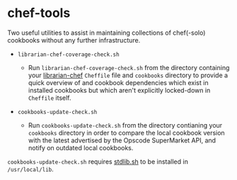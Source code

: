 # chef-tools

Two useful utilities to assist in maintaining collections of chef(-solo)
cookbooks without any further infrastructure.

* `librarian-chef-coverage-check.sh`
    * Run `librarian-chef-coverage-check.sh` from the directory containing your
      [librarian-chef](https://github.com/applicationsonline/librarian-chef)
      `Cheffile` file and `cookbooks` directory to provide a quick overview of
      and cookbook dependencies which exist in installed cookbooks but which
      aren't explicitly locked-down in `Cheffile` itself.

* `cookbooks-update-check.sh`
    * Run `cookbooks-update-check.sh` from the directory contianing your
      `cookbooks` directory in order to compare the local cookbook version with
      the latest advertised by the Opscode SuperMarket API, and notify on
      outdated local cookbooks.

`cookbooks-update-check.sh` requires
[stdlib.sh](https://github.com/srcshelton/stdlib.sh) to be installed in
`/usr/local/lib`.

